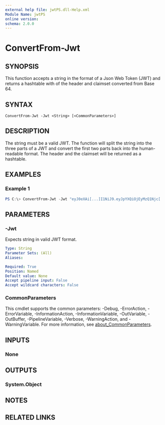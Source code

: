 ```yaml
---
external help file: jwtPS.dll-Help.xml
Module Name: jwtPS
online version:
schema: 2.0.0
---
```


# ConvertFrom-Jwt

## SYNOPSIS
This function accepts a string in the format of a Json Web Token (JWT) and returns a hashtable with of the header and claimset converted from Base 64.

## SYNTAX

```
ConvertFrom-Jwt -Jwt <String> [<CommonParameters>]
```

## DESCRIPTION
The string must be a valid JWT. The function will split the string into the three parts of a JWT and convert the first two parts back into the human-readable format. The header and the claimset will be returned as a hashtable.

## EXAMPLES

### Example 1
```powershell
PS C:\> ConvertFrom-Jwt -Jwt "eyJ0eXAi[...]I1NiJ9.eyJpYXQiOjEyMzQ1Njc[...]IsImV4cCI6OTg3NjU0MzIxfQ.K741[...]Yf2aE68CHY"
```

## PARAMETERS

### -Jwt
Expects string in valid JWT format.

```yaml
Type: String
Parameter Sets: (All)
Aliases:

Required: True
Position: Named
Default value: None
Accept pipeline input: False
Accept wildcard characters: False
```

### CommonParameters
This cmdlet supports the common parameters: -Debug, -ErrorAction, -ErrorVariable, -InformationAction, -InformationVariable, -OutVariable, -OutBuffer, -PipelineVariable, -Verbose, -WarningAction, and -WarningVariable. For more information, see [about_CommonParameters](http://go.microsoft.com/fwlink/?LinkID=113216).

## INPUTS

### None

## OUTPUTS

### System.Object
## NOTES

## RELATED LINKS
